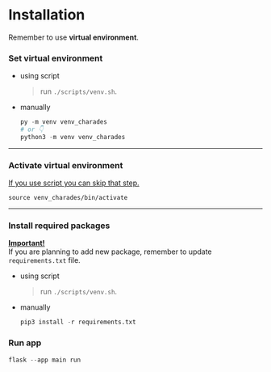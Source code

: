 # Installation

Remember to use **virtual environment**.

### Set virtual environment

- using script

  > run `./scripts/venv.sh`.

- manually
  ```python
  py -m venv venv_charades
  # or 👇
  python3 -m venv venv_charades
  ```

---

### Activate virtual environment

<u>If you use script you can skip that step.</u>

```shell
source venv_charades/bin/activate
```

---

### Install required packages

<b><u>Important!</u></b><br />If you are planning to add new package, remember to update `requirements.txt` file.

- using script

  > run `./scripts/venv.sh`.

- manually

  ```python
  pip3 install -r requirements.txt
  ```

### Run app

```python
flask --app main run
```
